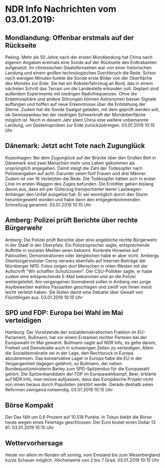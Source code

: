 # NDR Info Nachrichten vom 03.01.2019:


## Mondlandung: Offenbar erstmals auf der Rückseite
Peking: 		Mehr als 50 Jahre nach der ersten Mondlandung hat China nach eigenen Angaben erstmals eine Sonde auf der Rückseite des Erdtrabanten aufgesetzt. Im chinesischen Staatsfernsehen war von einer historischen Landung und einem großen technologischen Durchbruch die Rede. Schon nach wenigen Minuten funkte die Sonde erste Bilder von der Oberfläche des Mondes zur Erde. Sie hat ein Roboterfahrzeug an Bord, das in einem nächsten Schritt das Terrain um die Landestelle erkunden soll. Geplant sind außerdem Experimente mit niedrigen Radiofrequenzen. Ohne die Erdatmosphäre und andere Störungen können Astronomen besser Signale auffangen und hoffen auf neue Erkenntnisse über die Entstehung der Sterne. Zudem hat die Sonde Saatgut geladen, mit dem geprüft werden soll, ob Gemüseanbau bei der niedrigen Schwerkraft der Mondoberfläche möglich ist. Noch in diesem Jahr plant China eine weitere unbemannte Landung, um Gesteinsproben zur Erde zurückzubringen. 03.01.2019 10:15 Uhr 

## Dänemark: Jetzt acht Tote nach Zugunglück
Kopenhagen: Bei dem Zugunglück auf der Brücke über den Großen Belt in Dänemark sind zwei Menschen mehr ums Leben gekommen als ursprünglich angegeben. Damit steigt die Zahl der Todesopfer nach Polizeiangaben auf acht. Darunter seien fünf Frauen und drei Männer. Zudem ist von 16 Verletzten die Rede. Die Todesopfer hätten sich in erster Linie im ersten Waggon des Zuges befunden. Die Ermittler gehen bislang davon aus, dass ein per Güterzug transportierter leerer Lastwagen-Anhänger den Unfall ausgelöst hat: Er sei womöglich durch den Sturm heruntergeweht worden und habe dann den entgegenkommenden Schnellzug gerammt. 03.01.2019 10:15 Uhr 

## Amberg: Polizei prüft Berichte über rechte Bürgerwehr
Amberg: Die Polizei prüft Berichte über eine angebliche rechte Bürgerwehr in der Stadt in der Oberpfalz. Ein Polizeisprecher sagte, entsprechende Auftritte in sozialen Medien seien bekannt. Konkrete Hinweise auf Patrouillen, Demonstrationen oder dergleichen habe er aber nicht. Ambergs Oberbürgermeister Cerny verwies ebenfalls auf Internet-Beiträge der Nürnberger NPD. Fotos zeigen dort Menschen in roten Westen mit der Aufschrift "Wir schaffen Schutzzonen". Der CSU-Politiker sagte, er habe zudem eine entsprechende E-Mail bekommen und an die Polizei weitergeleitet. Am vergangenen Sonnabend sollen in Amberg vier junge Asylbewerber wahllos Passanten geschlagen und zwölf von ihnen meist leicht verletzt haben. Sie lösten damit eine Debatte über Gewalt von Flüchtlingen aus. 03.01.2019 10:15 Uhr 

## SPD und FDP: Europa bei Wahl im Mai verteidigen
Hamburg: Der Vorsitzende der sozialdemokratischen Fraktion im EU-Parlament, Bullmann, hat vor einem Erstarken rechter Parteien bei der Europawahl im Mai gewarnt. Bullmann sagte auf NDR Info, es gehe darum, Freiheit und Demokratie auch in schwierigen Zeiten zu verteidigen. Allein die Sozialdemokratie sei in der Lage, den Rechtsruck in Europa abzubremsen. Das konservative Lager in Europa habe die EU in der Vergangenheit dagegen gelähmt, so Bullmann, der neben Bundesjustizministerin Barley zum SPD-Spitzenduo für die Europawahl gehört. Die Spitzenkandidatin der FDP im Europawahlkampf, Beer, erklärte auf NDR Info, man müsse aufpassen, dass das Europäische Projekt nicht von innen heraus durch Populisten zerstört werde. Gerade deshalb seien Reformen zwingend notwendig. 03.01.2019 10:15 Uhr 

## Börse Kompakt
Der Dax fällt um 0,6 Prozent auf 10.518 Punkte. In Tokyo bleibt die Börse heute wegen eines Feiertags geschlossen. Der Euro kostet einen Dollar 13 81. 03.01.2019 10:15 Uhr 

## Wettervorhersage
Heute vor allem im Norden oft sonnig, vom Emsland bis zum Weserbergland kurze Schauer möglich. Höchstwerte von 2 bis 7 Grad. 03.01.2019 10:15 Uhr 

